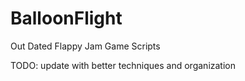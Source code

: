 BalloonFlight
=============

Out Dated Flappy Jam Game Scripts

TODO: update with better techniques and organization
